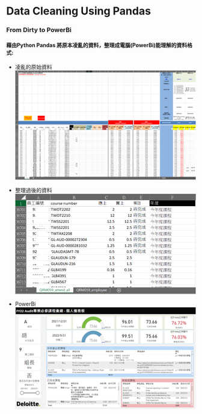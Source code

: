 # Data Cleaning Using Pandas
### From Dirty to PowerBi

#### 藉由Python Pandas 將原本凌亂的資料，整理成電腦(PowerBi)能理解的資料格式:

- 凌亂的原始資料
![](img/origin.PNG)


- 整理過後的資料
![](img/attend_all.PNG)


- PowerBi
![](img/PowerBi.png)
